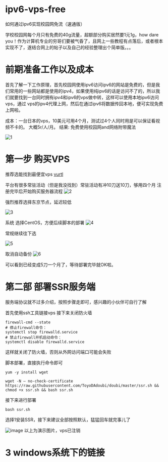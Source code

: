 # ipv6-vps-free
如何通过ipv6实现校园网免流（速通版）

学校校园网每个月只有免费的40g流量，超额部分购买居然要1元1g，how dare you！作为计算机专业的穷哥们要被气昏了，且网上一些教程有点落后，或者根本实现不了，遂结合网上的帖子以及自己的经验整理出个简单版。。。

# 前期准备工作以及成本
首先了解一下工作原理，首先校园网使用ipv6访问ipv6的网站是免费的，但是我们常用的一些网站都是使用的ipv4，如果使用纯ipv6的话是访问不了的，所以我们就要找到一台同时拥有ipv4和ipv6的vps做中转，这样可以使用本地ipv6访问vps，通过
vps的ipv4代理上网，然后在通过ipv6将数据传回本地，便可实现免费上网啦。

成本：一台日本的vps，10美元可用4个月，测试过4个人同时用是可以保证看视频不卡的。  大概5r/人/月。
结果: 免费使用校园网and网络附带魔法

![1](https://github.com/user-attachments/assets/dd5920cf-7a1e-4b95-babf-0ad0c21cf5aa)

# 第一步 购买VPS
推荐选能找到最便宜vps  [vurtl](https://www.vultr.com/?ref=9652363)

平台有很多常驻活动（但是我没找到）常驻活动有冲10刀送10刀，够用四个月
注册完毕后开始购买服务器流程
![2](https://github.com/user-attachments/assets/c6ae92d9-cec1-4cb4-9642-fb229aa946a0)

强烈推荐选择东京节点，延迟较低

![3](https://github.com/user-attachments/assets/9d911a99-e4c7-41ad-8f77-2ad550e204d6)

系统 选择CentOS，方便后续脚本的部署
![4](https://github.com/user-attachments/assets/041c9b9f-980a-4f45-89a1-6c121961557f)

常规继续往下选

![5](https://github.com/user-attachments/assets/6d34be8e-7b37-4ba4-8059-64a3566b7a98)

取消自动备份
![6](https://github.com/user-attachments/assets/fd685b1b-dfe8-4040-8712-1a47d7aca417)

可以看到已经变成5刀一个月了，等待部署完毕就OK啦。

# 第二部 部署SSR服务端
服务端协议就不过多介绍，按照步骤走即可，感兴趣的小伙伴可自行了解

首先使用ssh工具链接vps
接下来关闭防火墙

```# 查看防火墙状态命令：
firewall-cmd --state
# 停止firewall命令：
systemctl stop firewalld.service
# 禁止firewall开机启动命令：
systemctl disable firewalld.service
```

这样就关闭了防火墙，否则从外网访问端口可能会失败

脚本部署，直接执行命令即可

```
yum -y install wget

wget -N — no-check-certificate https://raw.githubusercontent.com/ToyoDAdoubi/doubi/master/ssr.sh && chmod +x ssr.sh && bash ssr.sh
```

接下来进行部署
```
bash ssr.sh
```
选择1安装SSR，接下来建议全部按照默认，猛猛回车就完事儿了

![image](https://github.com/user-attachments/assets/8e4f4533-87e5-4299-9e37-6c47591a733d)
以上为演示图片，vps已注销

# 3 windows系统下的链接











